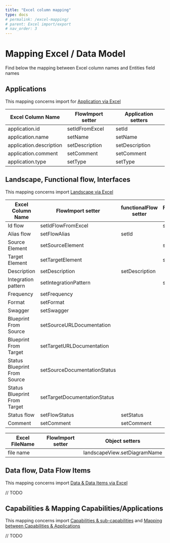 ```yaml
---
title: "Excel column mapping"
type: docs
# permalink: /excel-mapping/
# parent: Excel import/export
# nav_order: 3
---
```


# Mapping Excel / Data Model

Find below the mapping between Excel column names and Entities field names

## Applications

This mapping concerns import for [Application via Excel](./samples/applications.xlsx)

| Excel Column Name            | FlowImport setter | Application setters
|------------------------------|----------------|-------|
| application.id               | setIdFromExcel | setId |
| application.name             | setName        | setName |
| application.description      | setDescription | setDescription |
| application.comment          | setComment     | setComment  |
| application.type             | setType        | setType |


## Landscape, Functional flow, Interfaces 

This mapping concerns import [Landscape via Excel](./samples/Invest_And_Securities_Landscape.xlsx)


| Excel Column Name            | FlowImport setter            | functionalFlow setter | FlowInterface setters | DataFlow  |
|------------------------------|------------------------------|-----------------------|-----------------------|-----------|
| Id flow                      | setIdFlowFromExcel           |                       | setId | |
| Alias flow                   | setFlowAlias                 | setId                 | | |
| Source Element               | setSourceElement             |                       | setSource | |
| Target Element               | setTargetElement             |                       | setTarget | |
| Description                  | setDescription               | setDescription        | | |
| Integration pattern          | setIntegrationPattern        |                       | setProtocol | |
| Frequency                    | setFrequency                 |                       | | |
| Format                       | setFormat                    |                       | | |
| Swagger                      | setSwagger                   |                       | | |
| Blueprint From Source        | setSourceURLDocumentation    |                       | | |
| Blueprint From Target        | setTargetURLDocumentation    |                       | | |
| Status Blueprint From Source | setSourceDocumentationStatus |                       | | |
| Status Blueprint From Target | setTargetDocumentationStatus |                       | | |
| Status flow                  | setFlowStatus                | setStatus             | | |
| Comment                      | setComment                   | setComment            | | |


| Excel FileName    | FlowImport setter  | Object setters               |
|-------------------|--------------------|------------------------------|
| file name         |                    | landscapeView.setDiagramName | 

## Data flow, Data Flow Items

This mapping concerns import [Data & Data Items via Excel](./samples/data-data-item.xlsx)

// TODO

## Capabilities & Mapping Capabilities/Applications

 This mapping concerns import [Capabilities & sub-capabilities](./samples/capabilities.xlsx) and [Mapping between Capabilities & Applications](./samples/capabilities-applications.xlsx)

 // TODO
